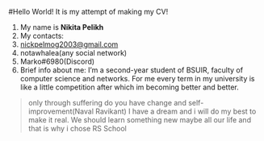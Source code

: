 #Hello World! It is my attempt of making my CV!
1. My name is **Nikita Pelikh**
2. My contacts:
  1. nickpelmog2003@gmail.com
  2. notawhalea(any social network)
  3. Marko#6980(Discord)
3. Brief info about me: I’m a second-year student of BSUIR, faculty of computer science and networks. For me every term in my university is like a little competition after which im becoming better and better.
>only through suffering do you have change and self-improvement(Naval Ravikant)
I have a dream and i will do my best to make it real. We should learn something new maybe all our life and that is why i chose RS School